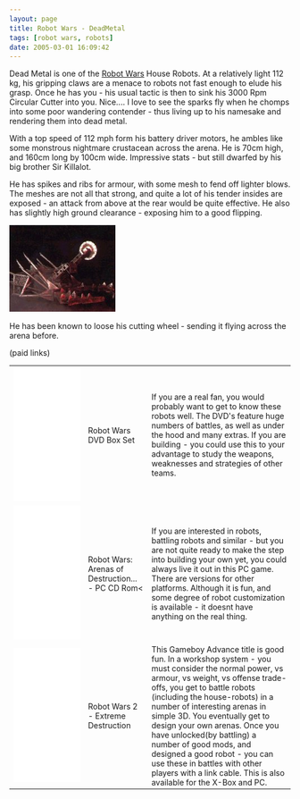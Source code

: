 ```yaml
---
layout: page
title: Robot Wars - DeadMetal
tags: [robot wars, robots]
date: 2005-03-01 16:09:42
---
```

Dead Metal is one of the <a href="/wiki/robot_wars.html" title="The british robot smashing TV series.">Robot Wars</a> House Robots. At a relatively light 112 kg, his gripping claws are a menace to robots not fast enough to elude his grasp. Once he has you - his usual tactic is then to sink his 3000 Rpm Circular Cutter into you. Nice.... I love to see the sparks fly when he chomps into some poor wandering contender - thus living up to his namesake and rendering them into dead metal.

With a top speed of 112 mph form his battery driver motors, he ambles like some monstrous nightmare crustacean across the arena. He is 70cm high, and 160cm long by 100cm wide. Impressive stats - but still dwarfed by his big brother Sir Killalot.

He has spikes and ribs for armour, with some mesh to fend off lighter blows. The meshes are not all that strong, and quite a lot of his tender insides are exposed - an attack from above at the rear would be quite effective. He also has slightly high ground clearance - exposing him to a good flipping.

<img class="img-responsive" src="/galleries/gallery-1-common-images/177-dead-metal01.jpg"/>

He has been known to loose his cutting wheel - sending it flying across the arena before.

(paid links)

<table class="normal" id="fancytable_1">
<tr> <td> <iframe style="width:120px;height:240px;" marginwidth="0" marginheight="0" scrolling="no" frameborder="0" src="//ws-eu.amazon-adsystem.com/widgets/q?ServiceVersion=20070822&OneJS=1&Operation=GetAdHtml&MarketPlace=GB&source=ss&ref=as_ss_li_til&ad_type=product_link&tracking_id=orionrobots-21&marketplace=amazon&region=GB&placement=B00006G9Y0&asins=B00006G9Y0&linkId=522f3398c19da50ce464bc23c4ac55f1&show_border=true&link_opens_in_new_window=true"></iframe> </td> <td> Robot Wars DVD Box Set </td> <td> If you are a real fan, you would probably want to get to know these robots well. The DVD's feature huge numbers of battles, as well as under the hood and many extras. If you are building - you could use this to your advantage to study the weapons, weaknesses and strategies of other teams.</td> </tr>
<tr> <td> <iframe style="width:120px;height:240px;" marginwidth="0" marginheight="0" scrolling="no" frameborder="0" src="//ws-eu.amazon-adsystem.com/widgets/q?ServiceVersion=20070822&OneJS=1&Operation=GetAdHtml&MarketPlace=GB&source=ss&ref=as_ss_li_til&ad_type=product_link&tracking_id=orionrobots-21&marketplace=amazon&region=GB&placement=B00008UEMW&asins=B00008UEMW&linkId=445ff5d6125b452070afb984f025f761&show_border=true&link_opens_in_new_window=true"></iframe> </td>
<td>Robot Wars: Arenas of Destruction... - PC CD Rom< </td> <td> If you are interested in robots, battling robots and similar - but you are not quite ready to make the step into building your own yet, you could always live it out in this PC game. There are versions for other platforms. Although it is fun, and some degree of robot customization is available - it doesnt have anything on the real thing.</td> </tr>
<tr> <td> <iframe style="width:120px;height:240px;" marginwidth="0" marginheight="0" scrolling="no" frameborder="0" src="//ws-eu.amazon-adsystem.com/widgets/q?ServiceVersion=20070822&OneJS=1&Operation=GetAdHtml&MarketPlace=GB&source=ss&ref=as_ss_li_til&ad_type=product_link&tracking_id=orionrobots-21&marketplace=amazon&region=GB&placement=B00006LJZI&asins=B00006LJZI&linkId=3cabef0837a9a5408841a9b1eaabbfd2&show_border=true&link_opens_in_new_window=true"></iframe> </td> <td> Robot Wars 2 - Extreme Destruction </td> <td> This Gameboy Advance title is good fun. In a workshop system - you must consider the normal power, vs armour, vs weight, vs offense trade-offs, you get to battle robots (including the house-robots) in a number of interesting arenas in simple 3D. You eventually get to design your own arenas. Once you have unlocked(by battling) a number of good mods, and designed a good robot - you can use these in battles with other players with a link cable. This is also available for the X-Box and PC.</td> </tr>
</table>
